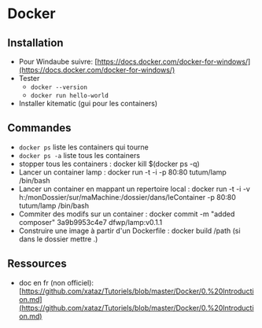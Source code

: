 # Docker

## Installation
* Pour Windaube suivre: [https://docs.docker.com/docker-for-windows/](https://docs.docker.com/docker-for-windows/)
* Tester&#x20;
  * `docker --version`
  * `docker run hello-world`
* Installer kitematic (gui pour les containers)

## Commandes
* `docker ps` liste les containers qui tourne
* `docker ps -a` liste tous les containers
* stopper tous les containers : docker kill $(docker ps -q)
* Lancer un container lamp :  docker run -t -i -p 80:80 tutum/lamp /bin/bash
* Lancer un container en mappant un repertoire local : docker run -t -i -v h:/monDossier/sur/maMachine:/dossier/dans/leContainer -p 80:80  tutum/lamp /bin/bash
* Commiter des modifs sur un container :  docker commit -m "added composer" 3a9b9953c4e7 dfwp/lamp:v0.1.1
* Construire une image à partir d'un Dockerfile : docker build /path (si dans le dossier mettre .)

## Ressources
* doc en fr (non officiel): [https://github.com/xataz/Tutoriels/blob/master/Docker/0.%20Introduction.md](https://github.com/xataz/Tutoriels/blob/master/Docker/0.%20Introduction.md)
